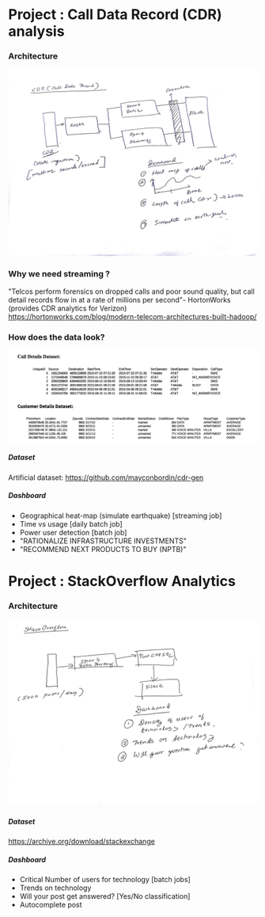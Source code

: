 # Project : Call Data Record (CDR) analysis
### Architecture
![data type](https://github.com/myonlinecode1988/insight-project-arnab/blob/master/cdr_flow.jpg)

### Why we need streaming ?
"Telcos perform forensics on dropped calls and poor sound quality, but call detail records flow in at a rate of millions per second"- HortonWorks (provides CDR analytics for Verizon)
https://hortonworks.com/blog/modern-telecom-architectures-built-hadoop/

### How does the data look?
![data type](https://github.com/myonlinecode1988/insight-project-arnab/blob/master/data_look1.png)


##### Dataset
Artificial dataset:
https://github.com/mayconbordin/cdr-gen

##### Dashboard
- Geographical heat-map (simulate earthquake) [streaming job]
- Time vs usage [daily batch job]
- Power user detection [batch job]
- "RATIONALIZE INFRASTRUCTURE INVESTMENTS"
- "RECOMMEND NEXT PRODUCTS TO BUY (NPTB)"

# Project : StackOverflow Analytics
### Architecture
![data type](https://github.com/myonlinecode1988/insight-project-arnab/blob/master/stackoverflow_flow.jpg)

##### Dataset
https://archive.org/download/stackexchange

##### Dashboard
- Critical Number of users for technology [batch jobs]
- Trends on technology
- Will your post get answered? [Yes/No classification]
- Autocomplete post
